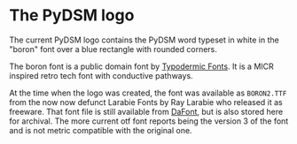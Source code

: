 # The PyDSM logo

The current PyDSM logo contains the PyDSM word typeset in white in the "boron" font over a blue rectangle with rounded corners.

The boron font is a public domain font by [Typodermic
Fonts](https://typodermicfonts.com). It is a MICR inspired retro tech
font with conductive pathways.

At the time when the logo was created, the font was available as
`BORON2.TTF` from the now now defunct Larabie Fonts by Ray Larabie who
released it as freeware. That font file is still available from
[DaFont](https://www.dafontfree.net/), but is also stored here for
archival. The more current otf font reports being the version 3 of the
font and is not metric compatible with the original one.
